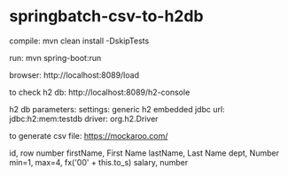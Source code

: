 # springbatch-csv-to-h2db

compile:
mvn clean install -DskipTests

run:
mvn spring-boot:run

browser:
http://localhost:8089/load

to check h2 db:
http://localhost:8089/h2-console

h2 db parameters:
settings: generic h2 embedded
jdbc url: jdbc:h2:mem:testdb
driver: org.h2.Driver


to generate csv file:
https://mockaroo.com/

id, row number
firstName, First Name
lastName, Last Name
dept, Number min=1, max=4,  fx('00' + this.to_s)
salary, number
